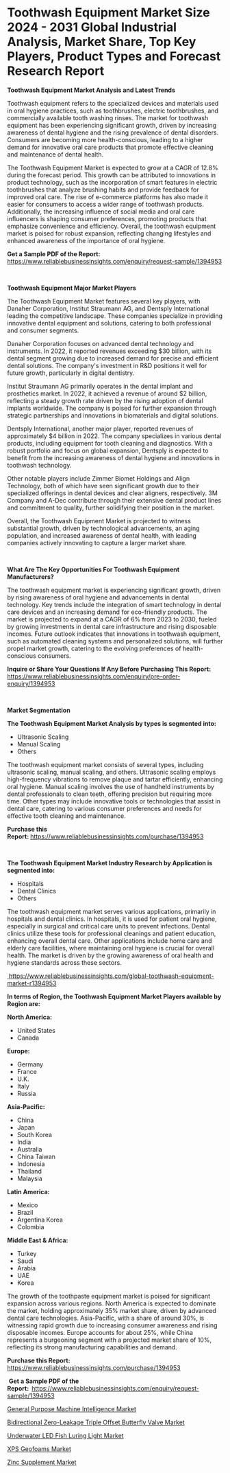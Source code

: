 <p><h1>Toothwash Equipment Market Size 2024 - 2031 Global Industrial Analysis, Market Share, Top Key Players, Product Types and Forecast Research Report</h1></p><p><strong>Toothwash Equipment Market Analysis and Latest Trends</strong></p>
<p><p>Toothwash equipment refers to the specialized devices and materials used in oral hygiene practices, such as toothbrushes, electric toothbrushes, and commercially available tooth washing rinses. The market for toothwash equipment has been experiencing significant growth, driven by increasing awareness of dental hygiene and the rising prevalence of dental disorders. Consumers are becoming more health-conscious, leading to a higher demand for innovative oral care products that promote effective cleaning and maintenance of dental health.</p><p>The Toothwash Equipment Market is expected to grow at a CAGR of 12.8% during the forecast period. This growth can be attributed to innovations in product technology, such as the incorporation of smart features in electric toothbrushes that analyze brushing habits and provide feedback for improved oral care. The rise of e-commerce platforms has also made it easier for consumers to access a wider range of toothwash products. Additionally, the increasing influence of social media and oral care influencers is shaping consumer preferences, promoting products that emphasize convenience and efficiency. Overall, the toothwash equipment market is poised for robust expansion, reflecting changing lifestyles and enhanced awareness of the importance of oral hygiene.</p></p>
<p><strong>Get a Sample PDF of the Report:&nbsp;</strong> <a href="https://www.reliablebusinessinsights.com/enquiry/request-sample/1394953?utm_campaign=96&utm_medium=2&utm_source=Github&utm_content=ia&utm_term=05122024&utm_id=toothwash-equipment">https://www.reliablebusinessinsights.com/enquiry/request-sample/1394953</a></p>
<p>&nbsp;</p>
<p><strong>Toothwash Equipment Major Market Players</strong></p>
<p><p>The Toothwash Equipment Market features several key players, with Danaher Corporation, Institut Straumann AG, and Dentsply International leading the competitive landscape. These companies specialize in providing innovative dental equipment and solutions, catering to both professional and consumer segments.</p><p>Danaher Corporation focuses on advanced dental technology and instruments. In 2022, it reported revenues exceeding $30 billion, with its dental segment growing due to increased demand for precise and efficient dental solutions. The company's investment in R&D positions it well for future growth, particularly in digital dentistry.</p><p>Institut Straumann AG primarily operates in the dental implant and prosthetics market. In 2022, it achieved a revenue of around $2 billion, reflecting a steady growth rate driven by the rising adoption of dental implants worldwide. The company is poised for further expansion through strategic partnerships and innovations in biomaterials and digital solutions.</p><p>Dentsply International, another major player, reported revenues of approximately $4 billion in 2022. The company specializes in various dental products, including equipment for tooth cleaning and diagnostics. With a robust portfolio and focus on global expansion, Dentsply is expected to benefit from the increasing awareness of dental hygiene and innovations in toothwash technology.</p><p>Other notable players include Zimmer Biomet Holdings and Align Technology, both of which have seen significant growth due to their specialized offerings in dental devices and clear aligners, respectively. 3M Company and A-Dec contribute through their extensive dental product lines and commitment to quality, further solidifying their position in the market.</p><p>Overall, the Toothwash Equipment Market is projected to witness substantial growth, driven by technological advancements, an aging population, and increased awareness of dental health, with leading companies actively innovating to capture a larger market share.</p></p>
<p>&nbsp;</p>
<p><strong>What Are The Key Opportunities For Toothwash Equipment Manufacturers?</strong></p>
<p><p>The toothwash equipment market is experiencing significant growth, driven by rising awareness of oral hygiene and advancements in dental technology. Key trends include the integration of smart technology in dental care devices and an increasing demand for eco-friendly products. The market is projected to expand at a CAGR of 6% from 2023 to 2030, fueled by growing investments in dental care infrastructure and rising disposable incomes. Future outlook indicates that innovations in toothwash equipment, such as automated cleaning systems and personalized solutions, will further propel market growth, catering to the evolving preferences of health-conscious consumers.</p></p>
<p><strong>Inquire or Share Your Questions If Any Before Purchasing This Report:</strong> <a href="https://www.reliablebusinessinsights.com/enquiry/pre-order-enquiry/1394953?utm_campaign=96&utm_medium=2&utm_source=Github&utm_content=ia&utm_term=05122024&utm_id=toothwash-equipment">https://www.reliablebusinessinsights.com/enquiry/pre-order-enquiry/1394953</a></p>
<p>&nbsp;</p>
<p><strong>Market Segmentation</strong></p>
<p><strong>The Toothwash Equipment Market Analysis by types is segmented into:</strong></p>
<p><ul><li>Ultrasonic Scaling</li><li>Manual Scaling</li><li>Others</li></ul></p>
<p><p>The toothwash equipment market consists of several types, including ultrasonic scaling, manual scaling, and others. Ultrasonic scaling employs high-frequency vibrations to remove plaque and tartar efficiently, enhancing oral hygiene. Manual scaling involves the use of handheld instruments by dental professionals to clean teeth, offering precision but requiring more time. Other types may include innovative tools or technologies that assist in dental care, catering to various consumer preferences and needs for effective tooth cleaning and maintenance.</p></p>
<p><strong>Purchase this Report:&nbsp;</strong><a href="https://www.reliablebusinessinsights.com/purchase/1394953?utm_campaign=96&utm_medium=2&utm_source=Github&utm_content=ia&utm_term=05122024&utm_id=toothwash-equipment">https://www.reliablebusinessinsights.com/purchase/1394953</a></p>
<p>&nbsp;</p>
<p><strong>The Toothwash Equipment Market Industry Research by Application is segmented into:</strong></p>
<p><ul><li>Hospitals</li><li>Dental Clinics</li><li>Others</li></ul></p>
<p><p>The toothwash equipment market serves various applications, primarily in hospitals and dental clinics. In hospitals, it is used for patient oral hygiene, especially in surgical and critical care units to prevent infections. Dental clinics utilize these tools for professional cleanings and patient education, enhancing overall dental care. Other applications include home care and elderly care facilities, where maintaining oral hygiene is crucial for overall health. The market is driven by the growing awareness of oral health and hygiene standards across these sectors.</p></p>
<p><a href="https://www.reliablebusinessinsights.com/global-toothwash-equipment-market-r1394953?utm_campaign=96&utm_medium=2&utm_source=Github&utm_content=ia&utm_term=05122024&utm_id=toothwash-equipment">&nbsp;https://www.reliablebusinessinsights.com/global-toothwash-equipment-market-r1394953</a></p>
<p><strong>In terms of Region, the Toothwash Equipment Market Players available by Region are:</strong></p>
<p>
    <p> <strong> North America: </strong>
        <ul>
            <li>United States</li>
            <li>Canada</li>
        </ul>
        </p> 
    <p> <strong> Europe: </strong>
        <ul>
            <li>Germany</li>
            <li>France</li>
            <li>U.K.</li>
            <li>Italy</li>
            <li>Russia</li>
        </ul>
        </p> 
    <p> <strong> Asia-Pacific: </strong>
        <ul>
            <li>China</li>
            <li>Japan</li>
            <li>South Korea</li>
            <li>India</li>
            <li>Australia</li>
            <li>China Taiwan</li>
            <li>Indonesia</li>
            <li>Thailand</li>
            <li>Malaysia</li>
        </ul>
        </p> 
    <p> <strong> Latin America: </strong>
        <ul>
            <li>Mexico</li>
            <li>Brazil</li>
            <li>Argentina Korea</li>
            <li>Colombia</li>
        </ul>
        </p> 
    <p> <strong> Middle East & Africa: </strong>
        <ul>
            <li>Turkey</li>
            <li>Saudi</li>
            <li>Arabia</li>
            <li>UAE</li>
            <li>Korea</li>
        </ul>
    </p>
    </p>
<p><p>The growth of the toothpaste equipment market is poised for significant expansion across various regions. North America is expected to dominate the market, holding approximately 35% market share, driven by advanced dental care technologies. Asia-Pacific, with a share of around 30%, is witnessing rapid growth due to increasing consumer awareness and rising disposable incomes. Europe accounts for about 25%, while China represents a burgeoning segment with a projected market share of 10%, reflecting its strong manufacturing capabilities and demand.</p></p>
<p><strong>Purchase this Report: </strong><a href="https://www.reliablebusinessinsights.com/purchase/1394953?utm_campaign=96&utm_medium=2&utm_source=Github&utm_content=ia&utm_term=05122024&utm_id=toothwash-equipment">https://www.reliablebusinessinsights.com/purchase/1394953</a></p>
<p>&nbsp;<strong>Get a Sample PDF of the Report:&nbsp;&nbsp;</strong><a href="https://www.reliablebusinessinsights.com/enquiry/request-sample/1394953?utm_campaign=96&utm_medium=2&utm_source=Github&utm_content=ia&utm_term=05122024&utm_id=toothwash-equipment">https://www.reliablebusinessinsights.com/enquiry/request-sample/1394953</a></p>
<p><strong></strong></p>
<p><p><a href="https://www.linkedin.com/pulse/general-purpose-machine-intelligence-market-research-report-uft7f?utm_campaign=96&utm_medium=2&utm_source=Github&utm_content=ia&utm_term=05122024&utm_id=toothwash-equipment">General Purpose Machine Intelligence Market</a></p><p><a href="https://issuu.com/reportprime-2/docs/bidirectional-zero-leakage-triple-offset-butterfly?utm_campaign=96&utm_medium=2&utm_source=Github&utm_content=ia&utm_term=05122024&utm_id=toothwash-equipment">Bidirectional Zero-Leakage Triple Offset Butterfly Valve Market</a></p><p><a href="https://issuu.com/reportprime-2/docs/underwater-led-fish-luring-light-market-size-2030.?utm_campaign=96&utm_medium=2&utm_source=Github&utm_content=ia&utm_term=05122024&utm_id=toothwash-equipment">Underwater LED Fish Luring Light Market</a></p><p><a href="https://github.com/luisem4tmccuan/Market-Research-Report-List-1/blob/main/xps-geofoams-market.md?utm_campaign=96&utm_medium=2&utm_source=Github&utm_content=ia&utm_term=05122024&utm_id=toothwash-equipment">XPS Geofoams Market</a></p><p><a href="https://www.linkedin.com/pulse/comprehensive-review-zinc-supplement-market-size-revenue-trends-keife?utm_campaign=96&utm_medium=2&utm_source=Github&utm_content=ia&utm_term=05122024&utm_id=toothwash-equipment">Zinc Supplement Market</a></p></p>